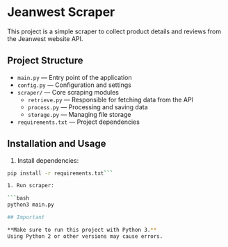 # Jeanwest Scraper

This project is a simple scraper to collect product details and reviews from the Jeanwest website API.

## Project Structure

- `main.py` — Entry point of the application  
- `config.py` — Configuration and settings  
- `scraper/` — Core scraping modules  
  - `retrieve.py` — Responsible for fetching data from the API  
  - `process.py` — Processing and saving data  
  - `storage.py` — Managing file storage  
- `requirements.txt` — Project dependencies  

## Installation and Usage

1. Install dependencies:

```bash
pip install -r requirements.txt```

1. Run scraper:

```bash
python3 main.py

## Important

**Make sure to run this project with Python 3.**  
Using Python 2 or other versions may cause errors.
